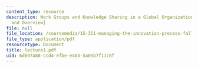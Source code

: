 ```yaml
---
content_type: resource
description: Work Groups and Knowledge Sharing in a Global Organization [Introduction
  and Overview]
file: null
file_location: /coursemedia/15-351-managing-the-innovation-process-fall-2002/6d697a88ccd4efbee4035a05b7f11c8f_lecture1.pdf
file_type: application/pdf
resourcetype: Document
title: lecture1.pdf
uid: 6d697a88-ccd4-efbe-e403-5a05b7f11c8f
---
```

